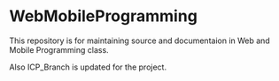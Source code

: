 # WebMobileProgramming

This repository is for maintaining source and documentaion in Web and Mobile Programming class.

Also ICP_Branch is updated for the project.

